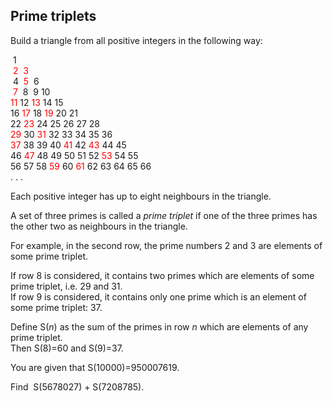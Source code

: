 ## Prime triplets

Build a triangle from all positive integers in the following way:

&#xA0;1<br>
&#xA0;<span style="color:#FF0000;">2</span>&#xA0; <span style="color:#FF0000;">3</span><br>
&#xA0;4&#xA0;&#xA0;<span style="color:#FF0000;">5</span>&#xA0;&#xA0;6<br>
&#xA0;<span style="color:#FF0000;">7</span>&#xA0;&#xA0;8&#xA0;&#xA0;9 10<br><span style="color:#FF0000;">11</span> 12 <span style="color:#FF0000;">13</span> 14 15<br>
16 <span style="color:#FF0000;">17</span> 18 <span style="color:#FF0000;">19</span> 20 21<br>
22 <span style="color:#FF0000;">23</span> 24 25 26 27 28<br><span style="color:#FF0000;">29</span> 30 <span style="color:#FF0000;">31</span> 32 33 34 35 36<br><span style="color:#FF0000;">37</span> 38 39 40 <span style="color:#FF0000;">41</span> 42 <span style="color:#FF0000;">43</span> 44 45<br>
46 <span style="color:#FF0000;">47</span> 48 49 50 51 52 <span style="color:#FF0000;">53</span> 54 55<br>
56 57 58 <span style="color:#FF0000;">59</span> 60 <span style="color:#FF0000;">61</span> 62 63 64 65 66<br>
. . .

Each positive integer has up to eight neighbours in the triangle.

A set of three primes is called a <i>prime triplet</i> if one of the three primes has the other two as neighbours in the triangle.

For example, in the second row, the prime numbers 2 and 3 are elements of some prime triplet.

If row 8 is considered, it contains two primes which are elements of some prime triplet, i.e. 29 and 31.<br>
If row 9 is considered, it contains only one prime which is an element of some prime triplet: 37.

Define S(<var>n</var>) as the sum of the primes in row <var>n</var> which are elements of any prime triplet.<br>
Then S(8)=60 and S(9)=37.

You are given that S(10000)=950007619.

Find &#xA0;S(5678027) + S(7208785).
